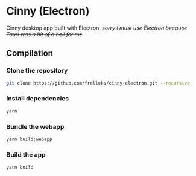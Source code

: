 # Cinny (Electron)
Cinny desktop app built with Electron. ~~*sorry I must use Electron because Tauri was a bit of a hell for me*~~

## Compilation
### Clone the repository
```bash
git clone https://github.com/frolleks/cinny-electron.git --recursive
```
### Install dependencies
```bash
yarn
```
### Bundle the webapp
```bash
yarn build:webapp
```
### Build the app
```bash
yarn build
```